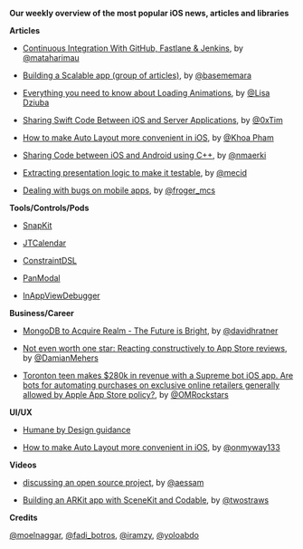 **Our weekly overview of the most popular iOS news, articles and libraries**


**Articles**

* [Continuous Integration With GitHub, Fastlane & Jenkins](https://www.raywenderlich.com/1774995-continuous-integration-with-github-fastlane-jenkins), by [@mataharimau](https://twitter.com/mataharimau)

* [Building a Scalable app (group of articles)](https://basememara.com/series/build-scalable-app/), by [@basememara](https://github.com/basememara)

* [Everything you need to know about Loading Animations](https://medium.com/flawless-app-stories/everything-you-need-to-know-about-loading-animations-10db7f9b61e), by [@Lisa Dziuba](https://twitter.com/LisaDziuba)

* [Sharing Swift Code Between iOS and Server Applications](https://www.raywenderlich.com/2401813-sharing-swift-code-between-ios-and-server-applications), by [@0xTim](https://twitter.com/0xtim)

* [How to make Auto Layout more convenient in iOS](https://medium.com/flawless-app-stories/how-to-make-auto-layout-more-convenient-in-ios-df3b42fed37f), by [@Khoa Pham](https://medium.com/@onmyway133)

* [Sharing Code between iOS and Android using C++](https://link.medium.com/dY3UGc77iW), by [@nmaerki](https://medium.com/@nmaerki)

* [Extracting presentation logic to make it testable](https://mecid.github.io/2019/05/01/extracting-presentation-logic-to-make-it-testable), by [@mecid](https://github.com/mecid)

* [Dealing with bugs on mobile apps](https://link.medium.com/F3x6cNZpcW), by [@froger_mcs](https://twitter.com/froger_mcs)


**Tools/Controls/Pods**

* [SnapKit](https://github.com/SnapKit/SnapKit)

* [JTCalendar](https://github.com/jonathantribouharet/JTCalendar)

* [ConstraintDSL](https://github.com/fadi-botros/ios-constraint-dsl)

* [PanModal](https://github.com/slackhq/PanModal)

* [InAppViewDebugger](https://github.com/indragiek/InAppViewDebugger)

**Business/Career**

* [MongoDB to Acquire Realm - The Future is Bright](https://realm.io/blog/mongodb-to-acquire-realm-the-future-is-bright/), by [@davidhratner](https://twitter.com/davidhratner)

* [Not even worth one star: Reacting constructively to App Store reviews](https://www.youtube.com/watch?v=qOiaGJMJkjc&feature=youtu.be), by [@DamianMehers](https://twitter.com/DamianMehers)

* [Toronton teen makes $280k in revenue with a Supreme bot iOS app. Are bots for automating purchases on exclusive online retailers generally allowed by Apple App Store policy?](https://omr.com/en/supbot-teen-toronto), by [@OMRockstars](https://twitter.com/OMRockstars)

**UI/UX**

* [Humane by Design guidance](https://humanebydesign.com/)

* [How to make Auto Layout more convenient in iOS](https://link.medium.com/8SSeLJoRbW), by [@onmyway133](https://twitter.com/onmyway133)


**Videos**

* [discussing an open source project](https://www.youtube.com/watch?v=a2DpyBabUIs), by [@aessam](https://github.com/aessam)

* [Building an ARKit app with SceneKit and Codable](https://www.youtube.com/watch?v=XqRVfB521Fo), by [@twostraws](https://github.com/twostraws)

**Credits**

[@moelnaggar](https://github.com/MoElnaggar14), [@fadi_botros](https://github.com/fadi-botros), [@iramzy](https://github.com/iramzy), [@yoloabdo](https://github.com/yoloabdo)
